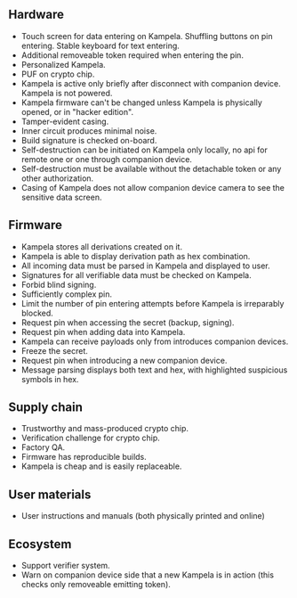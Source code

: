 ## Hardware
- Touch screen for data entering on Kampela. Shuffling buttons on pin entering. Stable keyboard for text entering.
- Additional removeable token required when entering the pin.
- Personalized Kampela.
- PUF on crypto chip.
- Kampela is active only briefly after disconnect with companion device. Kampela is not powered.
- Kampela firmware can't be changed unless Kampela is physically opened, or in "hacker edition".
- Tamper-evident casing.
- Inner circuit produces minimal noise.
- Build signature is checked on-board.
- Self-destruction can be initiated on Kampela only locally, no api for remote one or one through companion device.
- Self-destruction must be available without the detachable token or any other authorization.
- Casing of Kampela does not allow companion device camera to see the sensitive data screen.

## Firmware
- Kampela stores all derivations created on it.
- Kampela is able to display derivation path as hex combination.
- All incoming data must be parsed in Kampela and displayed to user.
- Signatures for all verifiable data must be checked on Kampela.
- Forbid blind signing.
- Sufficiently complex pin.
- Limit the number of pin entering attempts before Kampela is irreparably blocked.
- Request pin when accessing the secret (backup, signing).
- Request pin when adding data into Kampela.
- Kampela can receive payloads only from introduces companion devices.
- Freeze the secret.
- Request pin when introducing a new companion device.
- Message parsing displays both text and hex, with highlighted suspicious symbols in hex.

## Supply chain
- Trustworthy and mass-produced crypto chip.
- Verification challenge for crypto chip.
- Factory QA.
- Firmware has reproducible builds.
- Kampela is cheap and is easily replaceable.

## User materials
- User instructions and manuals (both physically printed and online)

## Ecosystem
- Support verifier system.
- Warn on companion device side that a new Kampela is in action (this checks only removeable emitting token).


